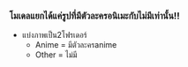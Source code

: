 ### โมเดลแยกได้แค่รูปที่มีตัวละครอนิเมะกับไม่มีเท่านั้น!!
+ แบ่งภาพเป็น2โฟรเดอร์ <br>
  + Anime = มีตัวละครanime
  + Other = ไม่มี
